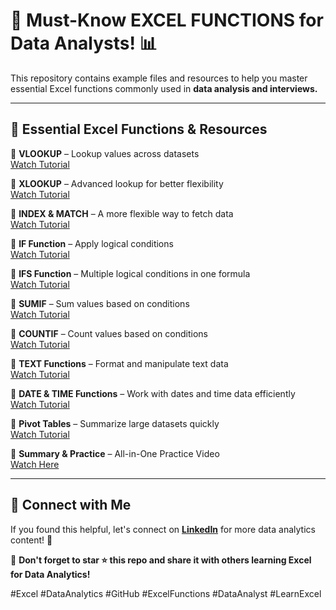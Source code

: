 # 🚀 Must-Know EXCEL FUNCTIONS for Data Analysts! 📊

This repository contains example files and resources to help you master essential Excel functions commonly used in **data analysis and interviews.**

---

## 📌 Essential Excel Functions & Resources

🔹 **VLOOKUP** – Lookup values across datasets  
[Watch Tutorial](https://youtu.be/TDphx23AtqM?si=D4bXCgcKEn3WZSKp)

🔹 **XLOOKUP** – Advanced lookup for better flexibility  
[Watch Tutorial](https://youtu.be/kly0uPIM4IU?si=ULbtDWZY1Z_2ENJO)

🔹 **INDEX & MATCH** – A more flexible way to fetch data  
[Watch Tutorial](https://youtu.be/kly0uPIM4IU?si=ULbtDWZY1Z_2ENJO)

🔹 **IF Function** – Apply logical conditions  
[Watch Tutorial](https://youtu.be/Os5S7B6jkxY?si=PLU8O5nLyYPBJkwz)

🔹 **IFS Function** – Multiple logical conditions in one formula  
[Watch Tutorial](https://youtu.be/AOO1AoTNdZk?si=2QQMO2zAhFiOrZIZ)

🔹 **SUMIF** – Sum values based on conditions  
[Watch Tutorial](https://youtu.be/dI8w0utjUc0?si=tEQySFqUMicryhG9)

🔹 **COUNTIF** – Count values based on conditions  
[Watch Tutorial](https://youtu.be/yoV0l6C_Gn8?si=E_1H91ynbr2wFFjm)

🔹 **TEXT Functions** – Format and manipulate text data  
[Watch Tutorial](https://youtu.be/4mwaiA4rL4o?si=bqQSTkPHbaoGhDmL)

🔹 **DATE & TIME Functions** – Work with dates and time data efficiently  
[Watch Tutorial](https://youtu.be/gksYY-QJj24?si=iyIJrpCj_xVEHuNx)

🔹 **Pivot Tables** – Summarize large datasets quickly  
[Watch Tutorial](https://youtu.be/UsdedFoTA68?si=hKvSpY0sCCpqZ-Ju)

🔹 **Summary & Practice** – All-in-One Practice Video  
[Watch Here](https://youtu.be/B5hayFelHDU?si=l7BIlZxFkoqaLWZk)

---

## 📩 Connect with Me
If you found this helpful, let's connect on **[LinkedIn](https://www.linkedin.com/in/arfa-taj-n/)** for more data analytics content! 🚀

📌 **Don't forget to star ⭐ this repo and share it with others learning Excel for Data Analytics!**

#Excel #DataAnalytics #GitHub #ExcelFunctions #DataAnalyst #LearnExcel

